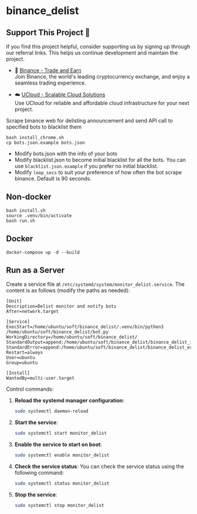 # binance_delist
## Support This Project 🎉

If you find this project helpful, consider supporting us by signing up through our referral links. This helps us continue development and maintain the project.

- 🌟 [Binance - Trade and Earn](https://passport.ucloud.cn/?invitation_code=C1xFDCF5A6734AB)  
  Join Binance, the world's leading cryptocurrency exchange, and enjoy a seamless trading experience.

- ☁️ [UCloud - Scalable Cloud Solutions](https://passport.ucloud.cn/?invitation_code=C1xFDCF5A6734AB)  
  Use UCloud for reliable and affordable cloud infrastructure for your next project.


Scrape binance web for delisting announcement and send API call to specified bots to blacklist them

``` 
bash install_chrome.sh
cp bots.json.example bots.json
```

* Modify bots.json with the info of your bots
* Modify blacklist.json to become initial blacklist for all the bots. You can use `blacklist.json.example` if you prefer no initial blacklist.
* Modify `loop_secs` to suit your preference of how often the bot scrape binance. Default is 90 seconds.

## Non-docker
```
bash install.sh
source .venv/bin/activate
bash run.sh
```


## Docker
```
docker-compose up -d --build
```


## Run as a Server

Create a service file at `/etc/systemd/system/monitor_delist.service`. The content is as follows (modify the paths as needed):

```
[Unit]
Description=Delist monitor and notify bots
After=network.target

[Service]
ExecStart=/home/ubuntu/soft/binance_delist/.venv/bin/python3 /home/ubuntu/soft/binance_delist/bot.py
WorkingDirectory=/home/ubuntu/soft/binance_delist/
StandardOutput=append:/home/ubuntu/soft/binance_delist/binance_delist_info.log
StandardError=append:/home/ubuntu/soft/binance_delist/binance_delist_error.log
Restart=always
User=ubuntu
Group=ubuntu

[Install]
WantedBy=multi-user.target
```

Control commands:

1. **Reload the systemd manager configuration**:
    ```bash
    sudo systemctl daemon-reload
    ```

2. **Start the service**:
    ```bash
    sudo systemctl start monitor_delist
    ```

3. **Enable the service to start on boot**:
    ```bash
    sudo systemctl enable monitor_delist
    ```

4. **Check the service status**:
    You can check the service status using the following command:
    ```bash
    sudo systemctl status monitor_delist
    ```

5. **Stop the service**:
    ```bash
    sudo systemctl stop monitor_delist
    ```